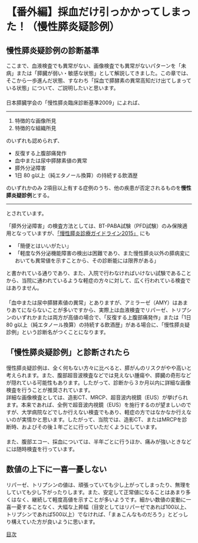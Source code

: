 # 【番外編】採血だけ引っかかってしまった！（慢性膵炎疑診例）

## 慢性膵炎疑診例の診断基準

ここまで、血液検査でも異常がない、画像検査でも異常がないパターンを「未病」または「膵臓が弱い・敏感な状態」として解説してきました。この章では、そこから一歩進んだ状態、すなわち「採血で膵酵素の異常高知だけ出てしまっている状態」について、ご説明したいと思います。  
　  
日本膵臓学会の「慢性膵炎臨床診断基準2009」によれば、  

---

1. 特徴的な画像所見
1. 特徴的な組織所見

のいずれも認められず、

- 反復する上腹部痛発作
- 血中または尿中膵酵素値の異常
- 膵外分泌障害
- 1日 80 g以上（純エタノール換算）の持続する飲酒歴

のいずれかのみ 2項目以上有する症例のうち、他の疾患が否定されるものを**慢性膵炎疑診例**とする。

---

とされています。  

「膵外分泌障害」の検査方法としては、BT-PABA試験（PFD試験）のみ保険適用となっていますが、[「慢性膵炎診療ガイドライン2015」](https://www.jsge.or.jp/guideline/guideline/pdf/mansei2_re.pdf) にも

- 「簡便とはいいがたい」
- 「軽度な外分泌機能障害の検出は困難であり、また慢性膵炎以外の膵病変においても異常値を示すことから、その診断能には限界がある」

と書かれている通りであり、また、入院で行わなければいけない試験であることから、当院に通われているような軽症の方々に対して、広く行われている検査ではありません。  
　  
「血中または尿中膵酵素値の異常」とありますが、アミラーゼ（AMY）はあまりあてにならないことが多いですから、実際上は血液検査でリパーゼ、トリプシンのいずれかまたは両方が高値の場合で、「反復する上腹部痛発作」または「1日 80 g以上（純エタノール換算）の持続する飲酒歴」がある場合に、「慢性膵炎疑診例」という診断名がつくことになります。  

## 「慢性膵炎疑診例」と診断されたら

慢性膵炎疑診例は、全く何もない方々に比べると、膵がんのリスクがやや高いと考えられます。また、腹部超音波検査などでは見えない腫瘍や、膵臓の奇形などが隠れている可能性もあります。したがって、診断から３か月以内に詳細な画像検査を行うことが推奨されています。  
詳細な画像検査としては、造影CT、MRCP、超音波内視鏡（EUS）が挙げられます。本来であれば、全例で超音波内視鏡（EUS）を施行するのが望ましいのですが、大学病院などでしか行えない検査でもあり、軽症の方ではなかなか行えないのが実情かと思います。したがって、当院では、造影CT、またはMRCPを診断時、およびその後１年ごとに行っていただくようにしています。  
　  
また、腹部エコー、採血については、半年ごとに行うほか、痛みが強いときなどには随時検査を行っています。

## 数値の上下に一喜一憂しない

リパーゼ、トリプシンの値は、頑張っていても少し上がってしまったり、無理をしていても少し下がったりします。また、安定して正常値になることはあまり多くはなく、継続して軽度高値を示すことが多いようです。細かい数値の変動に一喜一憂することなく、大幅な上昇幅（目安としてはリパーゼであれば100以上、トリプシンであれば500以上）でなければ、「まぁこんなものだろう」とどっしり構えていた方が良いように思います。


[目次](README.md)
